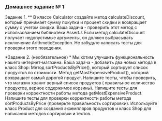 ### Домашнее задание № 1

Задание 1. ** В классе Calculator создайте метод calculateDiscount, который принимает сумму покупки и процент скидки и
возвращает сумму с учетом скидки. Ваша задача - проверить этот метод с использованием библиотеки AssertJ. Если метод
calculateDiscount получает недопустимые аргументы, он должен выбрасывать исключение ArithmeticException. Не забудьте
написать тесты для проверки этого поведения.

*Задание 2. (необязательное) *
Мы хотим улучшить функциональность нашего интернет-магазина. Ваша задача - добавить два новых метода в класс Shop:
Метод sortProductsByPrice(), который сортирует список продуктов по стоимости. Метод getMostExpensiveProduct(), который
возвращает самый дорогой продукт. Напишите тесты, чтобы проверить, что магазин хранит верный список продуктов (
правильное количество продуктов, верное содержимое корзины).
Напишите тесты для проверки корректности работы метода getMostExpensiveProduct. Напишите тесты для проверки корректности
работы метода sortProductsByPrice (проверьте правильность сортировки). Используйте класс Product для создания
экземпляров продуктов и класс Shop для написания методов сортировки и тестов.